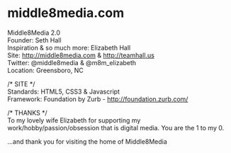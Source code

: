middle8media.com
================

  Middle8Media 2.0 <br />
  Founder: Seth Hall <br />
  Inspiration & so much more: Elizabeth Hall <br />
  Site: http://middle8media.com & http://teamhall.us <br />
  Twitter: @middle8media & @m8m_elizabeth <br />
  Location: Greensboro, NC <br />

/* SITE */ <br />
  Standards: HTML5, CSS3 & Javascript <br />
  Framework: Foundation by Zurb - http://foundation.zurb.com/ <br />

/* THANKS */ <br />
  To my lovely wife Elizabeth for supporting my work/hobby/passion/obsession that is digital media.  You are the 1 to my 0. <br />

  ...and thank you for visiting the home of Middle8Media